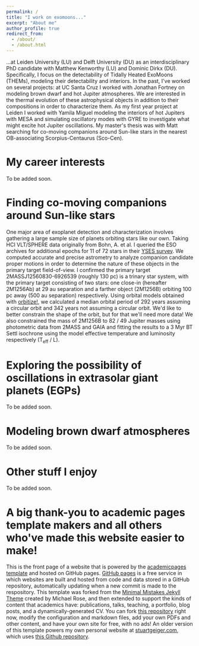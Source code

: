 ```yaml
---
permalink: /
title: "I work on exomoons..."
excerpt: "About me"
author_profile: true
redirect_from: 
  - /about/
  - /about.html
---
```


...at Leiden University (LU) and Delft University (DU) as an interdisciplinary PhD candidate with Matthew Kenworthy (LU) and Dominic Dirkx (DU). Specifically, I focus on the detectability of Tidally Heated ExoMoons (THEMs), modeling their detectability and interiors. In the past, I've worked on several projects: at UC Santa Cruz I worked with Jonathan Fortney on modeling brown dwarf and hot Jupiter atmospheres. We are interested in the thermal evolution of these astrophysical objects in addition to their compositions in order to characterize them. As my first year project at Leiden I worked with Yamila Miguel modeling the interiors of hot Jupiters with MESA and simulating oscillatory modes with GYRE to investigate what might excite hot Jupiter oscillations. My master's thesis was with Matt searching for co-moving companions around Sun-like stars in the nearest OB-associating Scorpius-Centaurus (Sco-Cen).

My career interests
======
To be added soon.

Finding co-moving companions around Sun-like stars
======
One major area of exoplanet detection and characterization involves gathering a large sample size of planets orbiting stars like our own. Taking HCI VLT/SPHERE data originally from Bohn, A. et al. I queried the ESO archives for additional epochs for 11 of 72 stars in their [YSES survey](shorturl.at/ILPS7). We computed accurate and precise astrometry to analyze companion candidate proper motions in order to determine the nature of these objects in the primary target field-of-view. I confirmed the primary target 2MASSJ12560830-6926539 (roughly 130 pc) is a trinary star system, with the primary target consisting of two stars: one close-in (hereafter 2M1256Ab) at 29 au separation and a farther object (2M1256B) orbiting 100 pc away (500 au separation) respectively. Using orbital models obtained with [orbitize!](http://orbitize.info/en/latest/), we calculated a median orbital period of 292 years assuming a circular orbit and 342 years not assuming a circular orbit. We'd like to better constrain the shape of the orbit, but for that we'll need more data! We also constrained the mass of 2M1256B to 82 / 49 Jupiter masses using photometric data from 2MASS and GAIA and fitting the results to a 3 Myr BT Settl isochrone using the model effective temperature and luminosity respectively (T<sub>eff</sub> / L). 

Exploring the possibility of oscillations in extrasolar giant planets (EGPs)
======
To be added soon.

Modeling brown dwarf atmospheres
======
To be added soon.


Other stuff I enjoy
======
To be added soon.

A big thank-you to academic pages template makers and all others who've made this website easier to make!
======
This is the front page of a website that is powered by the [academicpages template](https://github.com/academicpages/academicpages.github.io) and hosted on GitHub pages. [GitHub pages](https://pages.github.com) is a free service in which websites are built and hosted from code and data stored in a GitHub repository, automatically updating when a new commit is made to the respository. This template was forked from the [Minimal Mistakes Jekyll Theme](https://mmistakes.github.io/minimal-mistakes/) created by Michael Rose, and then extended to support the kinds of content that academics have: publications, talks, teaching, a portfolio, blog posts, and a dynamically-generated CV. You can fork [this repository](https://github.com/academicpages/academicpages.github.io) right now, modify the configuration and markdown files, add your own PDFs and other content, and have your own site for free, with no ads! An older version of this template powers my own personal website at [stuartgeiger.com](http://stuartgeiger.com), which uses [this Github repository](https://github.com/staeiou/staeiou.github.io).


